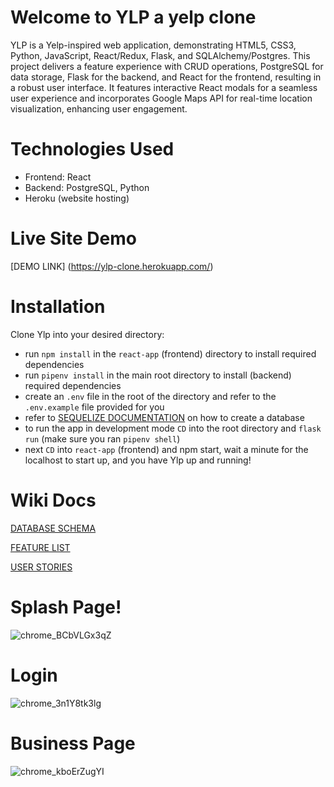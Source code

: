 # Welcome to YLP a yelp clone
YLP is a Yelp-inspired web application, demonstrating HTML5, CSS3, Python, JavaScript, React/Redux, Flask, and SQLAlchemy/Postgres. This project delivers a feature experience with CRUD operations, PostgreSQL for data storage, Flask for the backend, and React for the frontend, resulting in a robust user interface. It features interactive React modals for a seamless user experience and incorporates Google Maps API for real-time location visualization, enhancing user engagement.

# Technologies Used
* Frontend: React
* Backend: PostgreSQL, Python
* Heroku (website hosting)

# Live Site Demo
[DEMO LINK] (https://ylp-clone.herokuapp.com/)

# Installation
Clone Ylp into your desired directory:
* run `npm install` in the `react-app` (frontend) directory to install required dependencies
* run `pipenv install` in the main root directory to install (backend) required dependencies
* create an `.env` file in the root of the directory and refer to the `.env.example` file provided for you
* refer to [SEQUELIZE DOCUMENTATION](https://sequelize.org/docs/v6/other-topics/migrations/) on how to create a database
* to run the app in development mode `CD` into the root directory and `flask run` (make sure you ran `pipenv shell`)
* next `CD` into `react-app` (frontend) and npm start, wait a minute for the localhost to start up, and you have Ylp up and running!

# Wiki Docs

[DATABASE SCHEMA](https://github.com/Christian-AC/Ylp/wiki/DB-Schema)

[FEATURE LIST](https://github.com/Christian-AC/Ylp/wiki/Features-List)

[USER STORIES](https://github.com/Christian-AC/Ylp/wiki/User-Stories)

# Splash Page!
![chrome_BCbVLGx3qZ](https://github.com/Christian-AC/Ylp/assets/92351444/244347f8-0ee8-4ed7-880a-88bcccb2bc7f)


# Login
![chrome_3n1Y8tk3lg](https://github.com/Christian-AC/Ylp/assets/92351444/197112fd-f2a5-490d-9de7-2214e78b00a6)

# Business Page
![chrome_kboErZugYI](https://github.com/Christian-AC/Ylp/assets/92351444/c0b2197c-90dc-48c1-bd60-90b86ea419f8)
